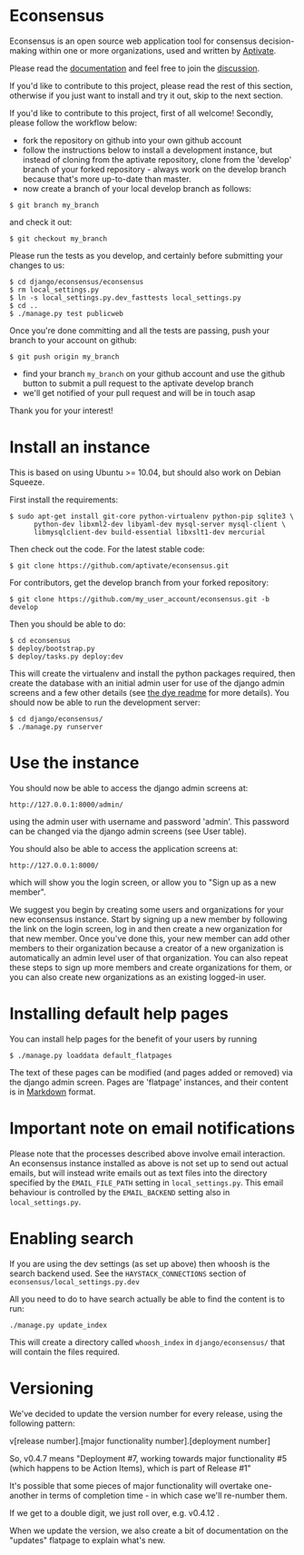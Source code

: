 Econsensus
==========

Econsensus is an open source web application tool for consensus decision-making
within one or more organizations, used and written by
[Aptivate](http://aptivate.org).

Please read the [documentation](http://old.aptivate.org/econsensus) and feel
free to join the
[discussion](https://groups.google.com/forum/?fromgroups#!forum/econsensusdiscuss).

If you'd like to contribute to this project, please read the rest of this
section, otherwise if you just want to install and try it out, skip to the next
section.

If you'd like to contribute to this project, first of all welcome! Secondly, please follow the workflow below:

- fork the repository on github into your own github account
- follow the instructions below to install a development instance, but instead of cloning from the aptivate repository, clone from the 'develop' branch of your forked repository - always work on the develop branch because that's more up-to-date than master.
- now create a branch of your local develop branch as follows:

```
$ git branch my_branch
```

and check it out:

```
$ git checkout my_branch
```

Please run the tests as you develop, and certainly before submitting your changes to us:

```
$ cd django/econsensus/econsensus
$ rm local_settings.py
$ ln -s local_settings.py.dev_fasttests local_settings.py
$ cd ..
$ ./manage.py test publicweb
```

Once you're done committing and all the tests are passing, push your branch to
your account on github:

```
$ git push origin my_branch
```

* find your branch `my_branch` on your github account and use the github button to submit a pull request to the aptivate develop branch
* we'll get notified of your pull request and will be in touch asap

Thank you for your interest!

Install an instance
===================

This is based on using Ubuntu >= 10.04, but should also work on Debian Squeeze.

First install the requirements:

    $ sudo apt-get install git-core python-virtualenv python-pip sqlite3 \
          python-dev libxml2-dev libyaml-dev mysql-server mysql-client \
          libmysqlclient-dev build-essential libxslt1-dev mercurial

Then check out the code.  For the latest stable code:

    $ git clone https://github.com/aptivate/econsensus.git

For contributors, get the develop branch from your forked repository:

    $ git clone https://github.com/my_user_account/econsensus.git -b develop

Then you should be able to do:

    $ cd econsensus
    $ deploy/bootstrap.py
    $ deploy/tasks.py deploy:dev

This will create the virtualenv and install the python packages required, then
create the database with an initial admin user for use of the django admin
screens and a few other details (see [the dye
readme](https://github.com/aptivate/dye/blob/master/README.md) for more
details). You should now be able to run the development server:

    $ cd django/econsensus/
    $ ./manage.py runserver

Use the instance
================

You should now be able to access the django admin screens at:

    http://127.0.0.1:8000/admin/

using the admin user with username and password 'admin'. This password can be changed 
via the django admin screens (see User table).

You should also be able to access the application screens at:

    http://127.0.0.1:8000/

which will show you the login screen, or allow you to "Sign up as a new member". 

We suggest you begin by creating some users and organizations for your new
econsensus instance.  Start by signing up a new member by following the link on
the login screen, log in and then create a new organization for that new
member. Once you've done this, your new member can add other members to their
organization because a creator of a new organization is automatically an admin
level user of that organization. You can also repeat these steps to sign up
more members and create organizations for them, or you can also create new
organizations as an existing logged-in user. 

Installing default help pages
=============================

You can install help pages for the benefit of your users by running

    $ ./manage.py loaddata default_flatpages

The text of these pages can be modified (and pages added or removed)
via the django admin screen. Pages are 'flatpage' instances, and their
content is in [Markdown](http://en.wikipedia.org/wiki/Markdown) format.

Important note on email notifications
=====================================

Please note that the processes described above involve email interaction. An
econsensus instance installed as above is not set up to send out actual emails,
but will instead write emails out as text files into the directory specified by
the `EMAIL_FILE_PATH` setting in `local_settings.py`. This email behaviour is
controlled by the `EMAIL_BACKEND` setting also in `local_settings.py`.

Enabling search
===============

If you are using the dev settings (as set up above) then whoosh is the search
backend used.  See the `HAYSTACK_CONNECTIONS` section of
`econsensus/local_settings.py.dev`

All you need to do to have search actually be able to find the content is to
run:

    ./manage.py update_index

This will create a directory called `whoosh_index` in `django/econsensus/`
that will contain the files required.

Versioning
==========

We've decided to update the version number for every release,  using the following pattern:

v[release number].[major functionality number].[deployment number]

So, v0.4.7 means "Deployment #7, working towards major functionality #5 (which happens to be Action Items), which is part of Release #1"

It's possible that some pieces of major functionality will overtake one-another in terms of completion time - in which case we'll re-number them.

If we get to a double digit, we just roll over, e.g. v0.4.12  .

When we update the version, we also create a bit of documentation on the "updates" flatpage to explain what's new.
